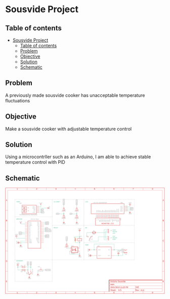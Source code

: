 # Sousvide Project
## Table of contents
- [Sousvide Project](#sousvide-project)
  - [Table of contents](#table-of-contents)
  - [Problem](#problem)
  - [Objective](#objective)
  - [Solution](#solution)
  - [Schematic](#schematic)
## Problem
A previously made sousvide cooker has unacceptable temperature fluctuations
## Objective
Make a sousvide cooker with adjustable temperature control
## Solution
Using a microcontrller such as an Arduino, I am able to achieve stable temperature control with PID
## Schematic
![Schematic](/docs/schematic.png)

